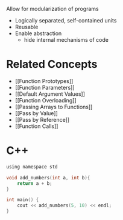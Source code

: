 Allow for modularization of programs

- Logically separated, self-contained units
- Reusable
- Enable abstraction
	- hide internal mechanisms of code

# Related Concepts

- [[Function Prototypes]]
- [[Function Parameters]]
- [[Default Argument Values]]
- [[Function Overloading]]
- [[Passing Arrays to Functions]]
- [[Pass by Value]]
- [[Pass by Reference]]
- [[Function Calls]]

# C++

```c
using namespace std

void add_numbers(int a, int b){
	return a + b;
}

int main() {
	cout << add_numbers(5, 10) << endl;
}
```